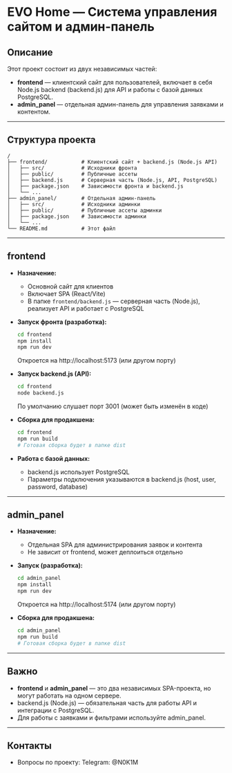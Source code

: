 # EVO Home — Система управления сайтом и админ-панель

## Описание

Этот проект состоит из двух независимых частей:
- **frontend** — клиентский сайт для пользователей, включает в себя Node.js backend (backend.js) для API и работы с базой данных PostgreSQL.
- **admin_panel** — отдельная админ-панель для управления заявками и контентом.

---

## Структура проекта

```
/
├── frontend/           # Клиентский сайт + backend.js (Node.js API)
│   ├── src/            # Исходники фронта
│   ├── public/         # Публичные ассеты
│   ├── backend.js      # Серверная часть (Node.js, API, PostgreSQL)
│   ├── package.json    # Зависимости фронта и backend.js
│   └── ...
├── admin_panel/        # Отдельная админ-панель
│   ├── src/            # Исходники админки
│   ├── public/         # Публичные ассеты админки
│   ├── package.json    # Зависимости админки
│   └── ...
└── README.md           # Этот файл
```

---

## frontend

- **Назначение:**
  - Основной сайт для клиентов
  - Включает SPA (React/Vite)
  - В папке `frontend/backend.js` — серверная часть (Node.js), реализует API и работает с PostgreSQL

- **Запуск фронта (разработка):**
  ```bash
  cd frontend
  npm install
  npm run dev
  ```
  Откроется на http://localhost:5173 (или другом порту)

- **Запуск backend.js (API):**
  ```bash
  cd frontend
  node backend.js
  ```
  По умолчанию слушает порт 3001 (может быть изменён в коде)

- **Сборка для продакшена:**
  ```bash
  cd frontend
  npm run build
  # Готовая сборка будет в папке dist
  ```

- **Работа с базой данных:**
  - backend.js использует PostgreSQL
  - Параметры подключения указываются в backend.js (host, user, password, database)

---

## admin_panel

- **Назначение:**
  - Отдельная SPA для администрирования заявок и контента
  - Не зависит от frontend, может деплоиться отдельно

- **Запуск (разработка):**
  ```bash
  cd admin_panel
  npm install
  npm run dev
  ```
  Откроется на http://localhost:5174 (или другом порту)

- **Сборка для продакшена:**
  ```bash
  cd admin_panel
  npm run build
  # Готовая сборка будет в папке dist
  ```

---

## Важно
- **frontend** и **admin_panel** — это два независимых SPA-проекта, но могут работать на одном сервере.
- backend.js (Node.js) — обязательная часть для работы API и интеграции с PostgreSQL.
- Для работы с заявками и фильтрами используйте admin_panel.

---

## Контакты
- Вопросы по проекту: Telegram: @N0K1M
